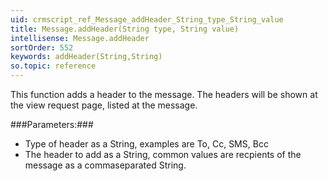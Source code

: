 ```yaml
---
uid: crmscript_ref_Message_addHeader_String_type_String_value
title: Message.addHeader(String type, String value)
intellisense: Message.addHeader
sortOrder: 552
keywords: addHeader(String,String)
so.topic: reference
---
```


This function adds a header to the message.
The headers will be shown at the view request page, listed at the message.



###Parameters:###


 - Type of header as a String, examples are To, Cc, SMS, Bcc
 - The header to add as a String, common values are recpients of the message as a commaseparated String.


